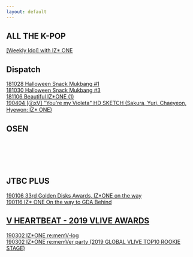 ```yaml
---
layout: default
---
```


<h2>ALL THE K-POP</h2>
<a target="_blank" href="https://www.vlive.tv/video/121436">[Weekly Idol] with IZ* ONE</a><br>

<h2>Dispatch</h2>
<a target="_blank" href="https://www.vlive.tv/video/95869">181028 Halloween Snack Mukbang #1</a><br>
<a target="_blank" href="https://www.vlive.tv/video/96071">181030 Halloween Snack Mukbang #3</a><br>
<a target="_blank" href="https://www.vlive.tv/video/97098">181106 Beautiful IZ*ONE (1)</a><br>
<a target="_blank" href="https://www.vlive.tv/video/121367">190404 [ⓓxV] "You're my Violeta" HD SKETCH (Sakura, Yuri, Chaeyeon, Hyewon: IZ* ONE)</a><br>

<h2>OSEN</h2>
<a target="_blank" href=""></a><br>
<a target="_blank" href=""></a><br>
<a target="_blank" href=""></a><br>
<a target="_blank" href=""></a><br>

<h2>JTBC PLUS</h2>
<a target="_blank" href="https://www.vlive.tv/video/107762">190106 33rd Golden Disks Awards, IZ*ONE on the way</a><br>
<a target="_blank" href="https://www.vlive.tv/video/109178">190116 IZ* ONE On the way to GDA Behind

<h2>V HEARTBEAT - 2019 VLIVE AWARDS</h2>
<a target="_blank" href="https://www.vlive.tv/video/114098">190302 IZ*ONE re:memV-log</a><br>
<a target="_blank" href="https://www.vlive.tv/video/115715">190302 IZ*ONE re:memVer party (2019 GLOBAL VLIVE TOP10 ROOKIE STAGE)</a><br>
